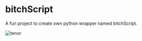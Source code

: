# bitchScript
A fun project to create own python wrapper named bitchScript. 

![tenor](https://user-images.githubusercontent.com/14023660/30455409-3dcd4438-99b9-11e7-8699-288076de83e1.gif)
